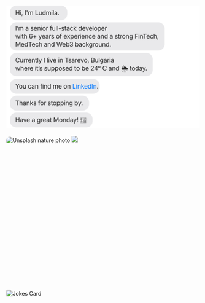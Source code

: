 [![](https://raw.githubusercontent.com/milaabl/milaabl/main/chat.svg)](https://www.linkedin.com/in/ludmila-a-dev/)
<br/>
<br/>
<img height="399px" style="border-radius: 8px; display: inline-block;" src="https://images.unsplash.com/photo-1687439960843-327512994899?crop=entropy&cs=tinysrgb&fit=max&fm=jpg&ixid=M3w0NjY3Mzl8MHwxfHJhbmRvbXx8fHx8fHx8fDE2ODc3Nzc2Mzh8&ixlib=rb-4.0.3&q=80&w=1080" alt="Unsplash nature photo" />
<a target="blank"
	style="text-decoration:none;"
	href="https://moonphase.guide/">
		<img src="https://moonphase.guide/module/MYTFQamlWTVhTODRyeGJlRGlyVkVkcmxwOHdwZ0tPNEdrUXZvVzlYcjRoRjcrMDgwMnZyV2R0STZGb0NQay9NSUhQTmlyV3ArRlVTTEtUTTI4NVVvYzlNdTZQanIyQWo4aHpxZUpySjc5NzQ9.png" />
 </a>
<br/>
![Jokes Card](https://readme-jokes.vercel.app/api)
